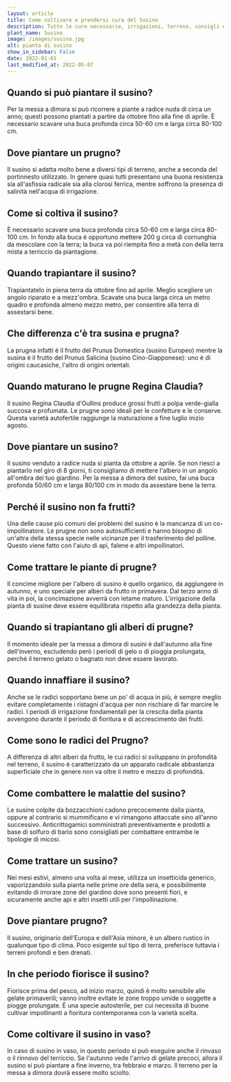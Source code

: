 ```yaml
---
layout: article
title: Come coltivare e prendersi cura del Susino
description: Tutte le cure necessarie, irrigazioni, terreno, consigli e molto altro sulla coltivazione del Susino
plant_name: Susino
image: /images/susino.jpg
alt: pianta di susino
show_in_sidebar: False
date: 2022-01-01
last_modified_at: 2022-05-07
---
```


## Quando si può piantare il susino?

 Per la messa a dimora si può ricorrere a piante a radice nuda di circa un anno; questi possono piantati a partire da ottobre fino alla fine di aprile. È necessario scavare una buca profonda circa 50-60 cm e larga circa 80-100 cm.

## Dove piantare un prugno?

 Il susino si adatta molto bene a diversi tipi di terreno, anche a seconda del portinnesto utilizzato. In genere quasi tutti presentano una buona resistenza sia all'asfissia radicale sia alla clorosi ferrica, mentre soffrono la presenza di salinità nell'acqua di irrigazione.

## Come si coltiva il susino?

 È necessario scavare una buca profonda circa 50-60 cm e larga circa 80-100 cm. In fondo alla buca è opportuno mettere 200 g circa di cornunghia da mescolare con la terra; la buca va poi riempita fino a metà con della terra mista a terriccio da piantagione.

## Quando trapiantare il susino?

 Trapiantatelo in piena terra da ottobre fino ad aprile. Meglio scegliere un angolo riparato e a mezz'ombra. Scavate una buca larga circa un metro quadro e profonda almeno mezzo metro, per consentire alla terra di assestarsi bene.

## Che differenza c'è tra susina e prugna?

La prugna infatti è il frutto del Prunus Domestica (susino Europeo) mentre la susina è il frutto del Prunus Salicina (susino Cino-Giapponese): uno è di origini caucasiche, l'altro di origini orientali.

## Quando maturano le prugne Regina Claudia?

Il susino Regina Claudia d'Oullins produce grossi frutti a polpa verde-gialla succosa e profumata. Le prugne sono ideali per le confetture e le conserve. Questa varietà autofertile raggiunge la maturazione a fine luglio inizio agosto.

## Dove piantare un susino?

Il susino venduto a radice nuda si pianta da ottobre a aprile. Se non riesci a piantarlo nel giro di 8 giorni, ti consigliamo di mettere l'albero in un angolo all'ombra del tuo giardino. Per la messa a dimora del susino, fai una buca profonda 50/60 cm e larga 80/100 cm in modo da assestare bene la terra.

## Perché il susino non fa frutti?

Una delle cause più comuni dei problemi del susino è la mancanza di un co-impollinatore. Le prugne non sono autosufficienti e hanno bisogno di un'altra della stessa specie nelle vicinanze per il trasferimento del polline. Questo viene fatto con l'aiuto di api, falene e altri impollinatori.

## Come trattare le piante di prugne?

Il concime migliore per l'albero di susino è quello organico, da aggiungere in autunno, e uno speciale per alberi da frutto in primavera. Dal terzo anno di vita in poi, la concimazione avverrà con letame maturo. L'irrigazione della pianta di susine deve essere equilibrata rispetto alla grandezza della pianta.

## Quando si trapiantano gli alberi di prugne?

 Il momento ideale per la messa a dimora di susini è dall'autunno alla fine dell'inverno, escludendo però i periodi di gelo o di pioggia prolungata, perché il terreno gelato o bagnato non deve essere lavorato.

## Quando innaffiare il susino?

Anche se le radici sopportano bene un po' di acqua in più, è sempre meglio evitare completamente i ristagni d'acqua per non rischiare di far marcire le radici. I periodi di irrigazione fondamentali per la crescita della pianta avvengono durante il periodo di fioritura e di accrescimento dei frutti.

## Come sono le radici del Prugno?

A differenza di altri alberi da frutto, le cui radici si sviluppano in profondità nel terreno, il susino è caratterizzato da un apparato radicale abbastanza superficiale che in genere non va oltre il metro e mezzo di profondità.

## Come combattere le malattie del susino?

Le susine colpite da bozzacchioni cadono precocemente dalla pianta, oppure al contrario si mummificano e vi rimangono attaccate sino all'anno successivo. Anticrittogamici somministrati preventivamente e prodotti a base di solfuro di bario sono consigliati per combattere entrambe le tipologie di micosi.

## Come trattare un susino?

Nei mesi estivi, almeno una volta al mese, utilizza un insetticida generico, vaporizzandolo sulla pianta nelle prime ore della sera, e possibilmente evitando di irrorare zone del giardino dove sono presenti fiori, e sicuramente anche api e altri insetti utili per l'impollinazione.

## Dove piantare prugno?

Il susino, originario dell'Europa e dell'Asia minore, è un albero rustico in qualunque tipo di clima. Poco esigente sul tipo di terra, preferisce tuttavia i terreni profondi e ben drenati.

## In che periodo fiorisce il susino?

Fiorisce prima del pesco, ad inizio marzo, quindi è molto sensibile alle gelate primaverili; vanno inoltre evitate le zone troppo umide o soggette a piogge prolungate. È una specie autosterile, per cui necessita di buone cultivar impollinanti a fioritura contemporanea con la varietà scelta.

## Come coltivare il susino in vaso?

In caso di susino in vaso, in questo periodo si può eseguire anche il rinvaso o il rinnovo del terriccio. Se l'autunno vede l'arrivo di gelate precoci, allora il susino si può piantare a fine inverno, tra febbraio e marzo. Il terreno per la messa a dimora dovrà essere molto sciolto.

